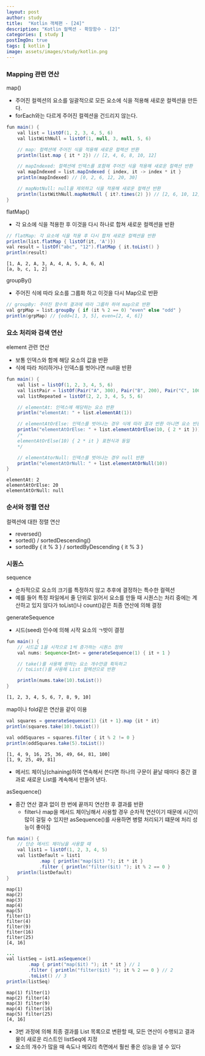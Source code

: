 ```yaml
---
layout: post
author: study
title:  "Kotlin 객체편 - [24]"
description: "Kotlin 컬렉션 - 확장함수 - [2]"
categories: [ study ]
postImgOn: true
tags: [ kotlin ]
image: assets/images/study/kotlin.png
---
```


### Mapping 관련 연산

map()
- 주어진 컬렉션의 요소를 일괄적으로 모든 요소에 식을 적용해 새로운 컬렉션을 만든다.
- forEach와는 다르게 주어진 컬렉션을 건드리지 않는다.

```java
fun main() {
    val list = listOf(1, 2, 3, 4, 5, 6)
    val listWithNull = listOf(1, null, 3, null, 5, 6)

    // map: 컬렉션에 주어진 식을 적용해 새로운 컬렉션 반환
    println(list.map { it * 2}) // [2, 4, 6, 8, 10, 12]

    // mapIndexed: 컬렉션에 인덱스를 포함해 주어진 식을 적용해 새로운 컬랙션 반환
    val mapIndexed = list.mapIndexed { index, it -> index * it }
    println(mapIndexed) // [0, 2, 6, 12, 20, 30]

    // mapNotNull: null을 제외하고 식을 적용해 새로운 컬렉션 반환
    println(listWithNull.mapNotNull { it?.times(2) }) // [2, 6, 10, 12]
}
```


flatMap()
- 각 요소에 식을 적용한 후 이것을 다시 하나로 합쳐 새로운 컬렉션을 반환

```java
// flatMap: 각 요소에 식을 적용 후 다시 합쳐 새로운 컬렉션을 반환
println(list.flatMap { listOf(it, 'A')})
val result = listOf("abc", "12").flatMap { it.toList() }
println(result)
```
```
[1, A, 2, A, 3, A, 4, A, 5, A, 6, A]
[a, b, c, 1, 2]
```

groupBy()
- 주어진 식에 따라 요소를 그룹화 하고 이것을 다시 Map으로 반환

```java
// groupBy: 주어진 함수의 결과에 따라 그룹하 하여 map으로 반환
val grpMap = list.groupBy { if (it % 2 == 0) "even" else "odd" }
println(grpMap) // {odd=[1, 3, 5], even=[2, 4, 6]}
```


### 요소 처리와 검색 연산

element 관련 연산
- 보통 인덱스와 함께 해당 요소의 값을 반환
- 식에 따라 처리하거나 인덱스를 벗어나면 null을 반환

```java
fun main() {
    val list = listOf(1, 2, 3, 4, 5, 6)
    val listPair = listOf(Pair("A", 300), Pair("B", 200), Pair("C", 100), Pair("D", 200))
    val listRepeated = listOf(2, 2, 3, 4, 5, 5, 6)

    // elementAt: 인덱스에 해당하는 요소 반환
    println("elementAt: " + list.elementAt(1))

    // elementAtOrElse: 인덱스를 벗어나는 경우 식에 따라 결과 반환 아니면 요소 반환
    println("elementAtOrElse: " + list.elementAtOrElse(10, { 2 * it }))
    /*
    elementAtOrElse(10) { 2 * it } 표현식과 동일
    */

    // elementAtorNull: 인덱스를 벗어나는 경우 null 반환
    println("elementAtOrNull: " + list.elementAtOrNull(10))
}
```
```
elementAt: 2
elementAtOrElse: 20
elementAtOrNull: null
```


### 순서와 정렬 연산

컬렉션에 대한 정렬 연산
- reversed()
- sorted() / sortedDescending()
- sortedBy { it % 3 } / sortedByDescending { it % 3 }




### 시퀀스

sequence
- 순차적으로 요소의 크기를 특정하지 않고 추후에 결정하는 특수한 컬렉션
- 예를 들어 특정 파일에서 줄 단위로 읽어서 요소를 만들 때 시퀀스는 처리 중에는 계산하고 있지 않다가 toList()나 count()같은 최종 연산에 의해 결정


generateSequence
- 시드(seed) 인수에 의해 시작 요소의 ㄱ밧이 결정
```java
fun main() {
    // 시드값 1을 시작으로 1씩 증가하는 시퀀스 정의
    val nums: Sequence<Int> = generateSequence(1) { it + 1 }

    // take()를 사용해 원하는 요소 개수만큼 획득하고
    // toList()를 사용해 List 컬렉션으로 반환

    println(nums.take(10).toList())
}
```
```
[1, 2, 3, 4, 5, 6, 7, 8, 9, 10]
```


map이나 fold같은 연산을 같이 이용
```java
val squares = generateSequence(1) {it + 1}.map {it * it}
println(squares.take(10).toList())

val oddSquares = squares.filter { it % 2 != 0 }
println(oddSquares.take(5).toList())
```
```
[1, 4, 9, 16, 25, 36, 49, 64, 81, 100]
[1, 9, 25, 49, 81]
```

- 메서드 체이닝(chaining)하여 연속해서 쓴다면 하나의 구문이 끝날 때마다 중간 결과로 새로운 List를 계속해서 만들어 낸다.


asSequence()
- 중간 연산 결과 없이 한 번에 끝까지 연산한 후 결과를 반환
    - filter나 map을 메서드 체이닝해서 사용할 경우 순차적 연산이기 때문에 시간이 많이 걸릴 수 있지만 asSequence()를 사용하면 병렬 처리되기 떄문에 처리 성능이 좋아짐
```java
fun main() {
    // 단순 메서드 체이닝을 사용할 때
    val list1 = listOf(1, 2, 3, 4, 5)
    val listDefault = list1
            .map { println("map($it) "); it * it }
            .filter { println("filter($it) "); it % 2 == 0 }
    println(listDefault)
}
```
```
map(1)
map(2)
map(3)
map(4)
map(5)
filter(1)
filter(4)
filter(9)
filter(16)
filter(25)
[4, 16]
```

```java
...
val listSeq = ist1.asSequence()
        .map { print("map($it) "); it * it } // 1
        .filter { println("filter($it) "); it % 2 == 0 } // 2
        .toList() // 3
println(listSeq)
```
```
map(1) filter(1)
map(2) filter(4)
map(3) filter(9)
map(4) filter(16)
map(5) filter(25)
[4, 16]
```

- 3번 과정에 의해 최종 결과를 List 목록으로 변환할 때, 모든 연산이 수행되고 결과물이 새로운 리스트인 listSeq에 지정
- 요소의 개수가 많을 때 속도나 메모리 측면에서 훨씬 좋은 성능을 낼 수 있다